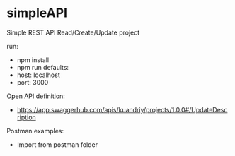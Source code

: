 # simpleAPI
Simple REST API Read/Create/Update project

run:
- npm install
- npm run
defaults:
- host: localhost
- port: 3000

Open API definition:
- https://app.swaggerhub.com/apis/kuandriy/projects/1.0.0#/UpdateDescription

Postman examples:
- Import from postman folder
